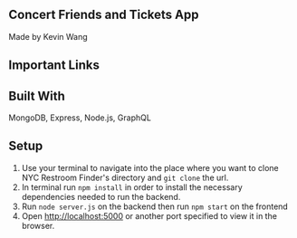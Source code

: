 ## Concert Friends and Tickets App
Made by Kevin Wang

## Important Links


## Built With
MongoDB, Express, Node.js, GraphQL

## Setup

1. Use your terminal to navigate into the place where you want to clone NYC Restroom Finder's directory and `git clone` the url.
2. In terminal run `npm install` in order to install the necessary dependencies needed to run the backend.
3. Run `node server.js` on the backend then run `npm start` on the frontend
4. Open [http://localhost:5000](http://localhost:5000) or another port specified to view it in the browser.
